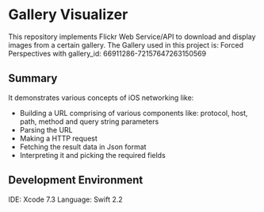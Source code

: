# Gallery Visualizer

This repository implements Flickr Web Service/API to download and display images from a certain gallery. The Gallery used in this project is: Forced Perspectives with gallery_id: 66911286-72157647263150569

## Summary

It demonstrates various concepts of iOS networking like:

* Building a URL comprising of various components like: protocol, host, path, method and query string parameters
* Parsing the URL
* Making a HTTP request
* Fetching the result data in Json format
* Interpreting it and picking the required fields

## Development Environment
IDE: Xcode 7.3 
Language: Swift 2.2



